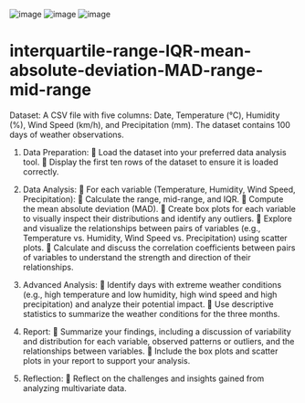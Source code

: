 ![image](https://github.com/user-attachments/assets/e754610f-9b6d-486d-8972-ce755fcd8981)
![image](https://github.com/user-attachments/assets/49759085-f05e-4e2d-a311-f45a51785106)
![image](https://github.com/user-attachments/assets/422bf1e5-9ae4-4954-8b6d-524cead06f55)

# interquartile-range-IQR-mean-absolute-deviation-MAD-range-mid-range
Dataset: A CSV file with five columns: Date, Temperature (°C), Humidity (%), Wind Speed (km/h), and Precipitation (mm). The dataset contains 100 days of weather observations.

1. Data Preparation:
 Load the dataset into your preferred data analysis tool.
 Display the first ten rows of the dataset to ensure it is loaded correctly.

2. Data Analysis:
 For each variable (Temperature, Humidity, Wind Speed, Precipitation):
 Calculate the range, mid-range, and IQR.
 Compute the mean absolute deviation (MAD).
 Create box plots for each variable to visually inspect their distributions and identify any
outliers.
 Explore and visualize the relationships between pairs of variables (e.g., Temperature vs.
Humidity, Wind Speed vs. Precipitation) using scatter plots.
 Calculate and discuss the correlation coefficients between pairs of variables to
understand the strength and direction of their relationships.

3. Advanced Analysis:
 Identify days with extreme weather conditions (e.g., high temperature and low
humidity, high wind speed and high precipitation) and analyze their potential impact.
 Use descriptive statistics to summarize the weather conditions for the three months.

4. Report:
 Summarize your findings, including a discussion of variability and distribution for each
variable, observed patterns or outliers, and the relationships between variables.
 Include the box plots and scatter plots in your report to support your analysis.

5. Reflection:
 Reflect on the challenges and insights gained from analyzing multivariate data.
